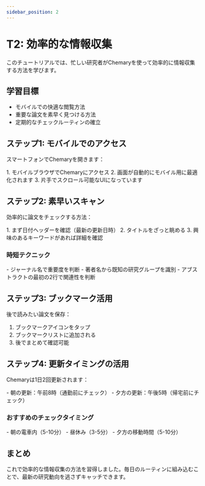 ```yaml
---
sidebar_position: 2
---
```


# T2: 効率的な情報収集

このチュートリアルでは、忙しい研究者がChemaryを使って効率的に情報収集する方法を学びます。

## 学習目標

- モバイルでの快適な閲覧方法
- 重要な論文を素早く見つける方法
- 定期的なチェックルーティンの確立

## ステップ1: モバイルでのアクセス

スマートフォンでChemaryを開きます：

<div data-testid="T2-mobile-view">
  1. モバイルブラウザでChemaryにアクセス
  2. 画面が自動的にモバイル用に最適化されます
  3. 片手でスクロール可能なUIになっています
</div>

## ステップ2: 素早いスキャン

効率的に論文をチェックする方法：

<div data-testid="T2-scan-technique">
  1. まず日付ヘッダーを確認（最新の更新日時）
  2. タイトルをざっと眺める
  3. 興味のあるキーワードがあれば詳細を確認
</div>

### 時短テクニック

<div data-testid="T2-time-saving">
  - ジャーナル名で重要度を判断
  - 著者名から既知の研究グループを識別
  - アブストラクトの最初の2行で関連性を判断
</div>

## ステップ3: ブックマーク活用

後で読みたい論文を保存：

1. <span data-testid="T2-bookmark-button">ブックマークアイコン</span>をタップ
2. <span data-testid="T2-bookmark-list">ブックマークリスト</span>に追加される
3. 後でまとめて確認可能

## ステップ4: 更新タイミングの活用

Chemaryは1日2回更新されます：

<div data-testid="T2-update-schedule">
  - 朝の更新：午前8時（通勤前にチェック）
  - 夕方の更新：午後5時（帰宅前にチェック）
</div>

### おすすめのチェックタイミング

<div data-testid="T2-check-timing">
  - 朝の電車内（5-10分）
  - 昼休み（3-5分）
  - 夕方の移動時間（5-10分）
</div>

## まとめ

これで効率的な情報収集の方法を習得しました。毎日のルーティンに組み込むことで、最新の研究動向を逃さずキャッチできます。